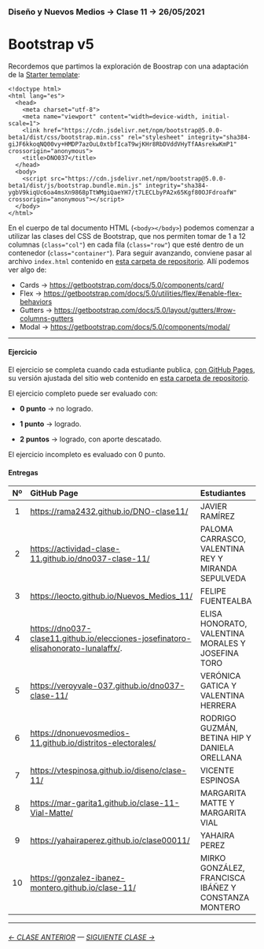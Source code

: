 ### Diseño y Nuevos Medios → Clase 11 → 26/05/2021

# Bootstrap v5

Recordemos que partimos la exploración de Boostrap con una adaptación de la [Starter template](https://getbootstrap.com/docs/5.0/getting-started/introduction/#starter-template): 

```
<!doctype html>
<html lang="es">
  <head>
    <meta charset="utf-8">
    <meta name="viewport" content="width=device-width, initial-scale=1">
    <link href="https://cdn.jsdelivr.net/npm/bootstrap@5.0.0-beta1/dist/css/bootstrap.min.css" rel="stylesheet" integrity="sha384-giJF6kkoqNQ00vy+HMDP7azOuL0xtbfIcaT9wjKHr8RbDVddVHyTfAAsrekwKmP1" crossorigin="anonymous">
    <title>DNO037</title>
  </head>
  <body>
    <script src="https://cdn.jsdelivr.net/npm/bootstrap@5.0.0-beta1/dist/js/bootstrap.bundle.min.js" integrity="sha384-ygbV9kiqUc6oa4msXn9868pTtWMgiQaeYH7/t7LECLbyPA2x65Kgf80OJFdroafW" crossorigin="anonymous"></script>
  </body>
</html>
```

En el cuerpo de tal documento HTML (`<body></body>`) podemos comenzar a utilizar las clases del CSS de Bootstrap, que nos permiten tomar de 1 a 12 columnas (`class="col"`) en cada fila (`class="row"`) que esté dentro de un contenedor (`class="container"`). Para seguir avanzando, conviene pasar al archivo `index.html` contenido en [esta carpeta de repositorio](https://profesorfaco.github.io/dno037-2021/clase-11/index.html). Allí podemos ver algo de:

- Cards → https://getbootstrap.com/docs/5.0/components/card/
- Flex → https://getbootstrap.com/docs/5.0/utilities/flex/#enable-flex-behaviors
- Gutters → https://getbootstrap.com/docs/5.0/layout/gutters/#row-columns-gutters
- Modal → https://getbootstrap.com/docs/5.0/components/modal/

- - - - - - - 

#### Ejercicio

El ejercicio se completa cuando cada estudiante publica, [con GitHub Pages](https://docs.github.com/es/free-pro-team@latest/github/working-with-github-pages/configuring-a-publishing-source-for-your-github-pages-site), su versión ajustada del sitio web contenido en [esta carpeta de repositorio](https://profesorfaco.github.io/dno037-2021/clase-11/).

El ejercicio completo puede ser evaluado con:

- **0 punto** → no logrado.

- **1 punto** → logrado.

- **2 puntos** → logrado, con aporte descatado.

El ejercicio incompleto es evaluado con 0 punto.

#### Entregas


| Nº   | GitHub Page                                         | Estudiantes                      | 
|:----:|:----------------------------------------------------|:---------------------------------|
| 1    | https://rama2432.github.io/DNO-clase11/                | JAVIER RAMÍREZ              |
| 2    | https://actividad-clase-11.github.io/dno037-clase-11/  | PALOMA CARRASCO, VALENTINA REY Y MIRANDA SEPULVEDA|
| 3    | https://leocto.github.io/Nuevos_Medios_11/             | FELIPE FUENTEALBA |
| 4    | https://dno037-clase11.github.io/elecciones-josefinatoro-elisahonorato-lunalaffx/. | ELISA HONORATO, VALENTINA MORALES Y JOSEFINA TORO |
| 5    | https://veroyvale-037.github.io/dno037-clase-11/            | VERÓNICA GATICA Y VALENTINA HERRERA |
| 6    | https://dnonuevosmedios-11.github.io/distritos-electorales/ | RODRIGO GUZMÁN, BETINA HIP Y DANIELA ORELLANA |   
| 7    | https://vtespinosa.github.io/diseno/clase-11/       | VICENTE ESPINOSA |   
| 8    | https://mar-garita1.github.io/clase-11-Vial-Matte/  | MARGARITA MATTE Y MARGARITA VIAL | 
| 9    | https://yahairaperez.github.io/clase00011/          | YAHAIRA PEREZ |  
| 10   | https://gonzalez-ibanez-montero.github.io/clase-11/ | MIRKO GONZÁLEZ, FRANCISCA IBÁÑEZ Y CONSTANZA MONTERO|

- - - - - - - 

###### [← CLASE ANTERIOR](https://github.com/profesorfaco/dno037-2021/tree/main/clase-10) — [SIGUIENTE CLASE →](https://github.com/profesorfaco/dno037-2021/tree/main/clase-12)
